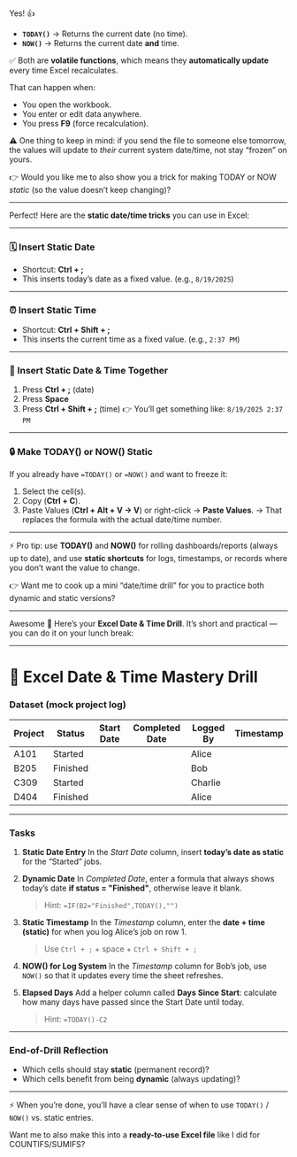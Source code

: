 
Yes! 👍

* **`TODAY()`** → Returns the current date (no time).
* **`NOW()`** → Returns the current date **and** time.

✅ Both are **volatile functions**, which means they **automatically update** every time Excel recalculates.

That can happen when:

* You open the workbook.
* You enter or edit data anywhere.
* You press **F9** (force recalculation).

⚠️ One thing to keep in mind: if you send the file to someone else tomorrow, the values will update to *their* current system date/time, not stay “frozen” on yours.

👉 Would you like me to also show you a trick for making TODAY or NOW *static* (so the value doesn’t keep changing)?

---

Perfect! Here are the **static date/time tricks** you can use in Excel:

---

### 🗓 Insert Static Date

* Shortcut: **Ctrl + ;**
* This inserts today’s date as a fixed value.
  (e.g., `8/19/2025`)

---

### ⏰ Insert Static Time

* Shortcut: **Ctrl + Shift + ;**
* This inserts the current time as a fixed value.
  (e.g., `2:37 PM`)

---

### 📌 Insert Static Date & Time Together

1. Press **Ctrl + ;** (date)
2. Press **Space**
3. Press **Ctrl + Shift + ;** (time)
   👉 You’ll get something like: `8/19/2025 2:37 PM`

---

### 🔒 Make TODAY() or NOW() Static

If you already have `=TODAY()` or `=NOW()` and want to freeze it:

1. Select the cell(s).
2. Copy (**Ctrl + C**).
3. Paste Values (**Ctrl + Alt + V → V**) or right-click → **Paste Values**.
   → That replaces the formula with the actual date/time number.

---

⚡ Pro tip: use **TODAY()** and **NOW()** for rolling dashboards/reports (always up to date), and use **static shortcuts** for logs, timestamps, or records where you don’t want the value to change.

👉 Want me to cook up a mini “date/time drill” for you to practice both dynamic and static versions?

---

Awesome 🙌 Here’s your **Excel Date & Time Drill**. It’s short and practical — you can do it on your lunch break:

---

# 📅 Excel Date & Time Mastery Drill

### Dataset (mock project log)

| Project | Status   | Start Date | Completed Date | Logged By | Timestamp |
| ------- | -------- | ---------- | -------------- | --------- | --------- |
| A101    | Started  |            |                | Alice     |           |
| B205    | Finished |            |                | Bob       |           |
| C309    | Started  |            |                | Charlie   |           |
| D404    | Finished |            |                | Alice     |           |

---

### Tasks

1. **Static Date Entry**
   In the *Start Date* column, insert **today’s date as static** for the “Started” jobs.

2. **Dynamic Date**
   In *Completed Date*, enter a formula that always shows today’s date **if status = "Finished"**, otherwise leave it blank.

   > Hint: `=IF(B2="Finished",TODAY(),"")`

3. **Static Timestamp**
   In the *Timestamp* column, enter the **date + time (static)** for when you log Alice’s job on row 1.

   > Use `Ctrl + ;` + space + `Ctrl + Shift + ;`

4. **NOW() for Log System**
   In the *Timestamp* column for Bob’s job, use `NOW()` so that it updates every time the sheet refreshes.

5. **Elapsed Days**
   Add a helper column called **Days Since Start**: calculate how many days have passed since the Start Date until today.

   > Hint: `=TODAY()-C2`

---

### End-of-Drill Reflection

* Which cells should stay **static** (permanent record)?
* Which cells benefit from being **dynamic** (always updating)?

---

⚡ When you’re done, you’ll have a clear sense of when to use `TODAY()` / `NOW()` vs. static entries.

Want me to also make this into a **ready-to-use Excel file** like I did for COUNTIFS/SUMIFS?
